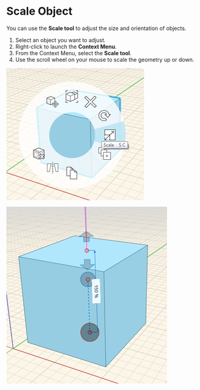 # Scale Object

You can use the **Scale tool** to adjust the size and orientation of objects.

1. Select an object you want to adjust. 
2. Right-click to launch the **Context Menu**. 
3. From the Context Menu, select the **Scale tool**. 
4. Use the scroll wheel on your mouse to scale the geometry up or down.

![](../.gitbook/assets/scale-tool.png)

![](../.gitbook/assets/scale.png)


